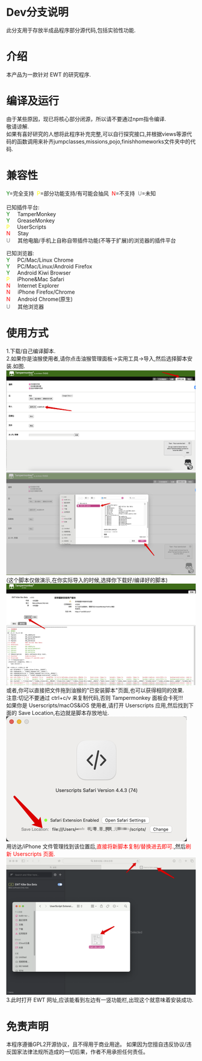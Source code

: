 # Dev分支说明
此分支用于存放半成品程序部分源代码,包括实验性功能.
# 介绍

本产品为一款针对 EWT 的研究程序.

# 编译及运行

由于某些原因，现已将核心部分闭源，所以请不要通过npm指令编译.<br>
敬请谅解.<br>
如果有喜好研究的人想将此程序补充完整,可以自行探究接口,并根据views等源代码的函数调用来补齐jumpclasses,missions,pojo,finishhomeworks文件夹中的代码.

[//]: # (可以通过以下命令进行编译:<br>)

[//]: # (Linux/macOS &#40;本人开发环境为 macOS&#41;)

[//]: # ()
[//]: # (```shell)

[//]: # (cd EWT-Killer-Box)

[//]: # (sudo npm install)

[//]: # (sudo npm run build)

[//]: # (```)

[//]: # ()
[//]: # (Windows:)

[//]: # ()
[//]: # (```shell)

[//]: # (cd EWT-Killer-Box)

[//]: # (npm install)

[//]: # (npm run build)

[//]: # (```)

[//]: # ()
[//]: # (编译后的脚本在源代码根目录中. 可以直接将其添加到油猴脚本中.)

# 兼容性

<span style="color: green">Y</span>=完全支持&nbsp;&nbsp;<span style="color: yellow">P</span>=部分功能支持/有可能会抽风&nbsp;&nbsp;<span style="color: red">N</span>=不支持&nbsp;&nbsp;<span style="color: gray">U</span>=未知<br><br>
已知插件平台:<br>
<span style="color: green">Y</span>&nbsp;&nbsp;&nbsp;&nbsp;&nbsp;TamperMonkey<br>
<span style="color: green">Y</span>&nbsp;&nbsp;&nbsp;&nbsp;&nbsp;GreaseMonkey<br>
<span style="color: yellow">P</span>&nbsp;&nbsp;&nbsp;&nbsp;&nbsp;UserScripts<br>
<span style="color: red">N</span>&nbsp;&nbsp;&nbsp;&nbsp;&nbsp;Stay<br>
<span style="color: gray">U</span>&nbsp;&nbsp;&nbsp;&nbsp;&nbsp;其他电脑/手机上自称自带插件功能(不等于扩展)的浏览器的插件平台<br>

已知浏览器:<br>
<span style="color: green">Y</span>&nbsp;&nbsp;&nbsp;&nbsp;&nbsp;PC/Mac/Linux Chrome<br>
<span style="color: green">Y</span>&nbsp;&nbsp;&nbsp;&nbsp;&nbsp;PC/Mac/Linux/Android Firefox<br>
<span style="color: green">Y</span>&nbsp;&nbsp;&nbsp;&nbsp;&nbsp;Android Kiwi Browser<br>
<span style="color: yellow">P</span>&nbsp;&nbsp;&nbsp;&nbsp;&nbsp;iPhone&Mac Safari<br>
<span style="color: red">N</span>&nbsp;&nbsp;&nbsp;&nbsp;&nbsp;Internet Explorer<br>
<span style="color: red">N</span>&nbsp;&nbsp;&nbsp;&nbsp;&nbsp;iPhone Firefox/Chrome<br>
<span style="color: red">N</span>&nbsp;&nbsp;&nbsp;&nbsp;&nbsp;Android Chrome(原生)<br>
<span style="color: gray">U</span>&nbsp;&nbsp;&nbsp;&nbsp;&nbsp;其他浏览器<br>

# 使用方式

1.下载/自己编译脚本.<br> 2.如果你是油猴使用者,请你点击油猴管理面板->实用工具->导入,然后选择脚本安装.如图.<br>
<img src="./readme_img/1.png"/>
<img src="./readme_img/2.png"/>
(这个脚本仅做演示,在你实际导入的时候,选择你下载好/编译好的脚本)
<img src="./readme_img/3.png"/>
或者,你可以直接把文件拖到油猴的"已安装脚本"页面,也可以获得相同的效果.<br>
注意:切记不要通过 ctrl+c/v 来复制代码,否则 Tampermonkey 面板会卡死!!!<br>
如果你是 Userscripts/macOS&iOS 使用者,请打开 Userscripts 应用,然后找到下面的 Save Location,右边就是脚本存放地址.<br>
<img src="./readme_img/4.png"><br>
用访达/iPhone 文件管理找到该位置后,<span style="color: red">直接将新脚本复制/替换进去即可.</span>,然后<span style="color: red">刷新 Userscripts 页面.</span><br>
<img src="./readme_img/5.png"> 3.此时打开 EWT 网址,应该能看到左边有一竖功能栏,出现这个就意味着安装成功.

# 免责声明
本程序遵循GPL2开源协议，且不得用于商业用途。
如果因为您擅自违反协议/违反国家法律法规所造成的一切后果，作者不用承担任何责任。